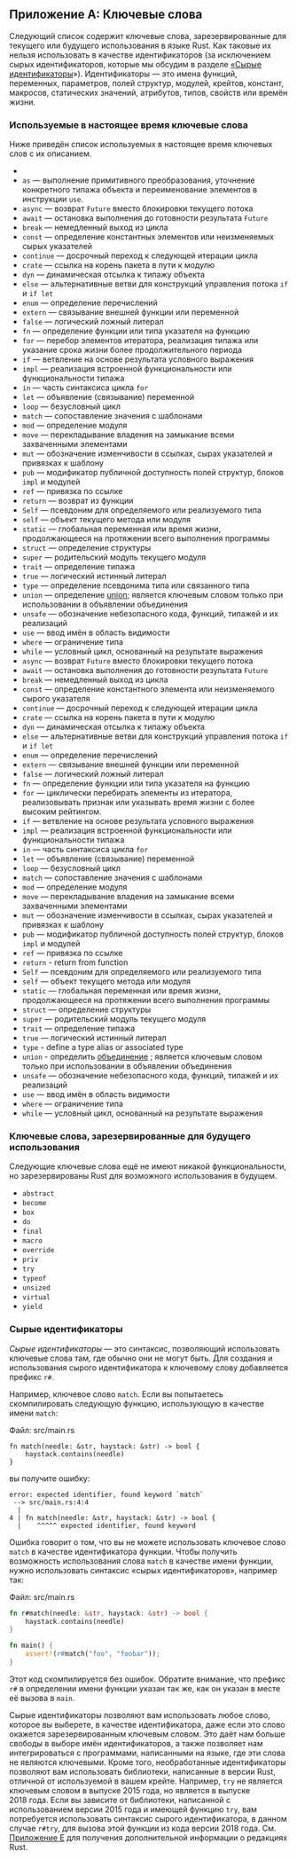 ## Приложение A: Ключевые слова

Следующий список содержит ключевые слова, зарезервированные для текущего или будущего использования в языке Rust. Как таковые их нельзя использовать в качестве идентификаторов (за исключением сырых идентификаторов, которые мы обсудим в разделе [«Сырые идентификаторы](#raw-identifiers)<!-- ignore -->»). Идентификаторы — это имена функций, переменных, параметров, полей структур, модулей, крейтов, констант, макросов, статических значений, атрибутов, типов, свойств или времён жизни.

### Используемые в настоящее время ключевые слова

Ниже приведён список используемых в настоящее время ключевых слов с их описанием.

-
- `as` — выполнение примитивного преобразования, уточнение конкретного типажа объекта и переименование элементов в инструкции `use`.
- `async` — возврат `Future` вместо блокировки текущего потока
- `await` — остановка выполнения до готовности результата `Future`
- `break` — немедленный выход из цикла
- `const` — определение константных элементов или неизменяемых сырых указателей
- `continue` — досрочный переход к следующей итерации цикла
- `crate` — ссылка на корень пакета в пути к модулю
- `dyn` — динамическая отсылка к типажу объекта
- `else` — альтернативные ветви для конструкций управления потока `if` и `if let`
- `enum` — определение перечислений
- `extern` — связывание внешней функции или переменной
- `false` — логический ложный литерал
- `fn` — определение функции или типа указателя на функцию
- `for` — перебор элементов итератора, реализация типажа или указание срока жизни более продолжительного периода
- `if` — ветвление на основе результата условного выражения
- `impl` — реализация встроенной функциональности или функциональности типажа
- `in` — часть синтаксиса цикла `for`
- `let` — объявление (связывание) переменной
- `loop` — безусловный цикл
- `match` — сопоставление значения с шаблонами
- `mod` — определение модуля
- `move` — перекладывание владения на замыкание всеми захваченными элементами
- `mut` — обозначение изменчивости в ссылках, сырах указателей и привязках к шаблону
- `pub` — модификатор публичной доступность полей структур, блоков `impl` и модулей
- `ref` — привязка по ссылке
- `return` — возврат из функции
- `Self` — псевдоним для определяемого или реализуемого типа
- `self` — объект текущего метода или модуля
- `static` — глобальная переменная или время жизни, продолжающееся на протяжении всего выполнения программы
- `struct` — определение структуры
- `super` — родительский модуль текущего модуля
- `trait` — определение типажа
- `true` — логический истинный литерал
- `type` — определение псевдонима типа или связанного типа
- `union` — определение [union](../reference/items/unions.html)<!-- ignore -->; является ключевым словом только при использовании в объявлении объединения
- `unsafe` — обозначение небезопасного кода, функций, типажей и их реализаций
- `use` — ввод имён в область видимости
- `where` — ограничение типа
- `while` — условный цикл, основанный на результате выражения
- `async` — возврат `Future` вместо блокировки текущего потока
- `await` — остановка выполнения до готовности результата `Future`
- `break` — немедленный выход из цикла
- `const` — определение константного элемента или неизменяемого сырого указателя
- `continue` — досрочный переход к следующей итерации цикла
- `crate` — ссылка на корень пакета в пути к модулю
- `dyn` — динамическая отсылка к типажу объекта
- `else` — альтернативные ветви для конструкций управления потока `if` и `if let`
- `enum` — определение перечислений
- `extern` — связывание внешней функции или переменной
- `false` — логический ложный литерал
- `fn` — определение функции или типа указателя на функцию
- `for` — циклически перебирать элементы из итератора, реализовывать признак или указывать время жизни с более высоким рейтингом.
- `if` — ветвление на основе результата условного выражения
- `impl` — реализация встроенной функциональности или функциональности типажа
- `in` — часть синтаксиса цикла `for`
- `let` — объявление (связывание) переменной
- `loop` — безусловный цикл
- `match` — сопоставление значения с шаблонами
- `mod` — определение модуля
- `move` — перекладывание владения на замыкание всеми захваченными элементами
- `mut` — обозначение изменчивости в ссылках, сырах указателей и привязках к шаблону
- `pub` — модификатор публичной доступность полей структур, блоков `impl` и модулей
- `ref` — привязка по ссылке
- `return` - return from function
- `Self` — псевдоним для определяемого или реализуемого типа
- `self` — объект текущего метода или модуля
- `static` — глобальная переменная или время жизни, продолжающееся на протяжении всего выполнения программы
- `struct` — определение структуры
- `super` — родительский модуль текущего модуля
- `trait` — определение типажа
- `true` — логический истинный литерал
- `type` - define a type alias or associated type
- `union` - определить [объединение](../reference/items/unions.html)<!-- игнорировать --> ; является ключевым словом только при использовании в объявлении объединения
- `unsafe` — обозначение небезопасного кода, функций, типажей и их реализаций
- `use` — ввод имён в область видимости
- `where` — ограничение типа
- `while` — условный цикл, основанный на результате выражения

### Ключевые слова, зарезервированные для будущего использования

Следующие ключевые слова ещё не имеют никакой функциональности, но зарезервированы Rust для возможного использования в будущем.

- `abstract`
- `become`
- `box`
- `do`
- `final`
- `macro`
- `override`
- `priv`
- `try`
- `typeof`
- `unsized`
- `virtual`
- `yield`

### Сырые идентификаторы

*Сырые идентификаторы* — это синтаксис, позволяющий использовать ключевые слова там, где обычно они не могут быть. Для создания и использования сырого идентификатора к ключевому слову добавляется префикс `r#`.

Например, ключевое слово `match`. Если вы попытаетесь скомпилировать следующую функцию, использующую в качестве имени `match`:

<span class="filename">Файл: src/main.rs</span>

```rust,ignore,does_not_compile
fn match(needle: &str, haystack: &str) -> bool {
    haystack.contains(needle)
}
```

вы получите ошибку:

```text
error: expected identifier, found keyword `match`
 --> src/main.rs:4:4
  |
4 | fn match(needle: &str, haystack: &str) -> bool {
  |    ^^^^^ expected identifier, found keyword
```

Ошибка говорит о том, что вы не можете использовать ключевое слово `match` в качестве идентификатора функции. Чтобы получить возможность использования слова `match` в качестве имени функции, нужно использовать синтаксис «сырых идентификаторов», например так:

<span class="filename">Файл: src/main.rs</span>

```rust
fn r#match(needle: &str, haystack: &str) -> bool {
    haystack.contains(needle)
}

fn main() {
    assert!(r#match("foo", "foobar"));
}
```

Этот код скомпилируется без ошибок. Обратите внимание, что префикс `r#` в определении имени функции указан так же, как он указан в месте её вызова в `main`.

Сырые идентификаторы позволяют вам использовать любое слово, которое вы выберете, в качестве идентификатора, даже если это слово окажется зарезервированным ключевым словом. Это даёт нам больше свободы в выборе имён идентификаторов, а также позволяет нам интегрироваться с программами, написанными на языке, где эти слова не являются ключевыми. Кроме того, необработанные идентификаторы позволяют вам использовать библиотеки, написанные в версии Rust, отличной от используемой в вашем крейте. Например, `try` не является ключевым словом в выпуске 2015 года, но является в выпуске 2018 года. Если вы зависите от библиотеки, написанной с использованием версии 2015 года и имеющей функцию `try`, вам потребуется использовать синтаксис сырого идентификатора, в данном случае `r#try`, для вызова этой функции из кода версии 2018 года. См. [Приложение E](appendix-05-editions.html)<!-- ignore --> для получения дополнительной информации о редакциях Rust.
